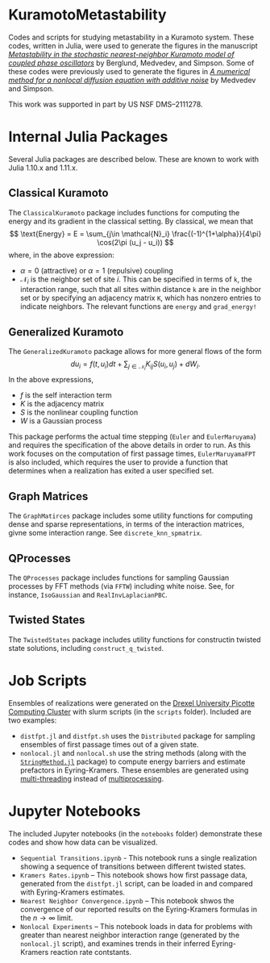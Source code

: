 # KuramotoMetastability
Codes and scripts for studying metastability in a Kuramoto system.  These codes, written in Julia, were used to generate the figures in the manuscript [*Metastability in the stochastic nearest-neighbor
Kuramoto model of coupled phase oscillators*](https://arxiv.org/abs/2412.15136) by Berglund, Medvedev, and Simpson.  Some of these codes were previously used to generate the figures in [*A numerical method for a nonlocal diffusion equation with additive noise*](https://link.springer.com/article/10.1007/s40072-022-00262-w) by Medvedev and Simpson.

This work was supported in part by US NSF DMS–2111278.

# Internal Julia Packages
Several Julia packages are described below.  These are known to work with Julia 1.10.x and 1.11.x.

## Classical Kuramoto
The `ClassicalKuramoto` package includes functions for computing the energy and its gradient in the classical setting.  By classical, we mean that
$$
\text{Energy} = E = \sum_{j\in \mathcal{N}_i} \frac{(-1)^{1+\alpha}}{4\pi} \cos(2\pi (u_j - u_i))
$$
where, in the above expression:
* $\alpha = 0$ (attractive) or $\alpha =1$ (repulsive) coupling
* $\mathcal{N}_i$ is the neighbor set of site $i$.  This can be specified in terms of `k`, the interaction range, such that all sites within distance `k` are in the neighbor set or by specifying an adjacency matrix `K`, which has nonzero entries to indicate neighbors.  The relevant functions are `energy` and `grad_energy!`

## Generalized Kuramoto
The `GeneralizedKuramoto` package allows for more general flows of the form
$$
du_i = f(t, u_i)dt + \sum_{j\in \mathcal{N}_i} K_{ij}S(u_i,u_j) + dW_i.
$$
In the above expressions,
* $f$ is the self interaction term
* $K$ is the adjacency matrix
* $S$ is the nonlinear coupling function
* $W$ is a Gaussian process

This package performs the actual time stepping (`Euler` and `EulerMaruyama`) and requires the specification of the above details in order to run.  As this work focuses on the computation of first passage times, `EulerMaruyamaFPT` is also included, which requires the user to provide a function that determines when a realization has exited a user specified set.

## Graph Matrices
The `GraphMatirces` package includes some utility functions for computing dense and sparse representations, in terms of the interaction matrices, givne some interaction range.  See `discrete_knn_spmatrix`.

## QProcesses
The `QProcesses` package includes functions for sampling Gaussian processes by FFT methods (via `FFTW`) including white noise.  See, for instance, `IsoGaussian`
 and `RealInvLaplacianPBC`.

## Twisted States
The `TwistedStates` package includes utility functions for constructin twisted state solutions, including `construct_q_twisted`.

# Job Scripts
Ensembles of realizations were generated on the [Drexel University Picotte Computing Cluster](https://drexel.edu/core-facilities/facilities/research-computing/picotte/) with slurm scripts (in the `scripts` folder).  Included are two examples:
* `distfpt.jl` and `distfpt.sh` uses the `Distributed` package for sampling ensembles of first passage times out of a given state.
* `nonlocal.jl` and `nonlocal.sh` use the string methods (along with the [`StringMethod.jl`](https://github.com/gideonsimpson/StringMethod.jl) package) to compute energy barriers and estimate prefactors in Eyring-Kramers.  These ensembles are generated using [multi-threading](https://docs.julialang.org/en/v1/manual/multi-threading/) instead of [multiprocessing](hthttps://docs.julialang.org/en/v1/manual/distributed-computing/).



# Jupyter Notebooks
The included Jupyter notebooks (in the `notebooks` folder) demonstrate these codes and show how data can be visualized.

* `Sequential Transitions.ipynb` - This notebook runs a single realization showing a sequence of transitions between different twisted states.
* `Kramers Rates.ipynb` – This notebook shows how first passage data, generated from the `distfpt.jl` script, can be loaded in and compared with Eyring-Kramers estimates.
* `Nearest Neighbor Convergence.ipynb` – This notebook shwos the convergence of our reported results on the Eyring-Kramers formulas in the $n\to \infty$ limit.
* `Nonlocal Experiments` – This notebook loads in data for problems with greater than nearest neighbor interaction range (generated by the `nonlocal.jl` script), and examines trends in their inferred Eyring-Kramers reaction rate contstants.